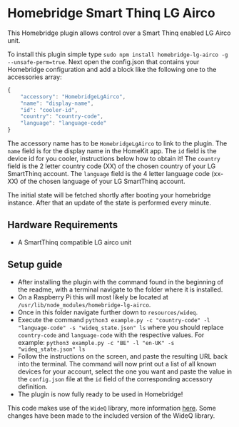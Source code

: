 # Homebridge Smart Thinq LG Airco

This Homebridge plugin allows control over a Smart Thinq enabled LG Airco unit.

To install this plugin simple type `sudo npm install homebridge-lg-airco -g --unsafe-perm=true`.
Next open the config.json that contains your Homebridge configuration and add a block like the following one to the accessories array:

```javascript
{
    "accessory": "HomebridgeLgAirco",
    "name": "display-name",
    "id": "cooler-id",
    "country": "country-code",
    "language": "language-code"
}
```

The accessory name has to be `HomebridgeLgAirco` to link to the plugin.
The `name` field is for the display name in the HomeKit app.
The `id` field is the device id for you cooler, instructions below how to obtain it!
The `country` field is the 2 letter country code (XX) of the chosen country of your LG SmartThinq account.
The `language` field is the 4 letter language code (xx-XX) of the chosen language of your LG SmartThinq account.

The initial state will be fetched shortly after booting your homebridge instance. 
After that an update of the state is performed every minute.

## Hardware Requirements

- A SmartThinq compatible LG airco unit


## Setup guide

- After installing the plugin with the command found in the beginning of the readme, with a terminal navigate to the folder where it is installed.
- On a Raspberry Pi this will most likely be located at `/usr/lib/node_modules/homebridge-lg-airco`.
- Once in this folder navigate further down to `resources/wideq`.
- Execute the command `python3 example.py -c "country-code" -l "language-code" -s "wideq_state.json" ls` where you should replace `country-code` and `language-code` with the respective values.
  For example: `python3 example.py -c "BE" -l "en-UK" -s "wideq_state.json" ls`
- Follow the instructions on the screen, and paste the resulting URL back into the terminal.
  The command will now print out a list of all known devices for your account, select the one you want and paste the value in the `config.json` file at the `id` field of the corresponding accessory definition.
- The plugin is now fully ready to be used in Homebridge!

This code makes use of the `WideQ` library, more information [here](https://github.com/sampsyo/wideq). 
Some changes have been made to the included version of the WideQ library.